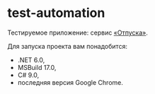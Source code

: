 # test-automation

Тестируемое приложение: сервис [«Отпуска»](https://ronzhina.gitlab-pages.kontur.host/for-course/#/).

Для запуска проекта вам понадобится:

* .NET 6.0,
* MSBuild 17.0,
* C# 9.0,
* последняя версия Google Chrome.
